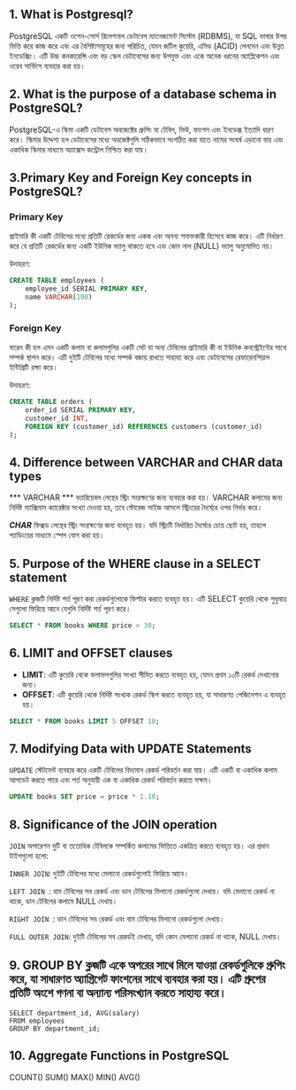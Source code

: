 ## 1. What is Postgresql?
PostgreSQL একটি ওপেন-সোর্স রিলেশনাল ডেটাবেস ম্যানেজমেন্ট সিস্টেম (RDBMS), যা SQL ভাষার উপর ভিত্তি করে কাজ করে এবং এর বৈশিষ্ট্যসমূহের জন্য পরিচিত, যেমন জটিল কুয়েরি, এসিড (ACID) লেনদেন এবং উন্নত ইনডেক্সিং। এটি উচ্চ কনকারেন্সি এবং বড় স্কেল ডেটাবেসের জন্য উপযুক্ত এবং একে অনেক ধরনের অ্যাপ্লিকেশন এবং ওয়েব সার্ভিসে ব্যবহার করা হয়।

## 2. What is the purpose of a database schema in PostgreSQL?
PostgreSQL-এ স্কিমা একটি ডেটাবেস অবজেক্টের গ্রুপিং যা টেবিল, ভিউ, ফাংশন এবং ইনডেক্স ইত্যাদি ধারণ করে। স্কিমার উদ্দেশ্য হল ডেটাবেসের মধ্যে অবজেক্টগুলি সঠিকভাবে সংগঠিত করা যাতে নামের সংঘর্ষ এড়ানো যায় এবং একাধিক স্কিমার মাধ্যমে অ্যাক্সেস কন্ট্রোল নিশ্চিত করা যায়।


## 3.Primary Key and Foreign Key concepts in PostgreSQL?
### Primary Key
প্রাইমারি কী একটি টেবিলের মধ্যে প্রতিটি রেকর্ডের জন্য একক এবং অনন্য শনাক্তকারী হিসেবে কাজ করে। এটি নির্ধারণ করে যে প্রতিটি রেকর্ডের জন্য একটি ইউনিক ভ্যালু থাকতে হবে এবং কোন নাল (NULL) ভ্যালু অনুমোদিত নয়।

উদাহরণ:

```sql
CREATE TABLE employees (
    employee_id SERIAL PRIMARY KEY,
    name VARCHAR(100)
);
```
### Foreign Key
ফরেন কী হল এমন একটি কলাম বা কলামগুলির একটি সেট যা অন্য টেবিলের প্রাইমারি কী বা ইউনিক কনস্ট্রেইন্টের সাথে সম্পর্ক স্থাপন করে। এটি দুইটি টেবিলের মধ্যে সম্পর্ক বজায় রাখতে সাহায্য করে এবং ডেটাবেসের রেফারেনশিয়াল ইন্টিগ্রিটি রক্ষা করে।

উদাহরণ:

```sql
CREATE TABLE orders (
    order_id SERIAL PRIMARY KEY,
    customer_id INT,
    FOREIGN KEY (customer_id) REFERENCES customers (customer_id)
);
```
## 4. Difference between VARCHAR and CHAR data types

*** VARCHAR ***
ভ্যারিয়েবল লেন্থের স্ট্রিং সংরক্ষণের জন্য ব্যবহার করা হয়। VARCHAR কলামের জন্য নির্দিষ্ট ম্যাক্সিমাম ক্যারেক্টার সংখ্যা দেওয়া হয়, তবে স্টোরেজ সাইজ আসলে স্ট্রিংয়ের দৈর্ঘ্যের ওপর নির্ভর করে।

***CHAR***
ফিক্সড লেন্থের স্ট্রিং সংরক্ষণের জন্য ব্যবহৃত হয়। যদি স্ট্রিংটি নির্ধারিত দৈর্ঘ্যের চেয়ে ছোট হয়, তাহলে প্যাডিংয়ের মাধ্যমে স্পেস যোগ করা হয়।

## 5. Purpose of the WHERE clause in a SELECT statement
`WHERE` ক্লজটি নির্দিষ্ট শর্ত পূরণ করা রেকর্ডগুলোকে ফিল্টার করতে ব্যবহৃত হয়। এটি SELECT কুয়েরি থেকে শুধুমাত্র সেগুলো ফিরিয়ে আনে যেগুলি নির্দিষ্ট শর্ত পূরণ করে।
```sql
SELECT * FROM books WHERE price > 30;
```

## 6. LIMIT and OFFSET clauses
- **LIMIT**: এটি কুয়েরি থেকে ফলাফলগুলির সংখ্যা সীমিত করতে ব্যবহৃত হয়, যেমন প্রথম ১০টি রেকর্ড দেখানোর জন্য।
- **OFFSET**: এটি কুয়েরি থেকে নির্দিষ্ট সংখ্যক রেকর্ড স্কিপ করতে ব্যবহৃত হয়, যা সাধারণত পেজিনেশন এ ব্যবহৃত হয়।
```sql
SELECT * FROM books LIMIT 5 OFFSET 10; 
```

## 7. Modifying Data with UPDATE Statements
`UPDATE` স্টেটমেন্ট ব্যবহার করে একটি টেবিলের বিদ্যমান রেকর্ড পরিবর্তন করা যায়। এটি একটি বা একাধিক কলাম আপডেট করতে পারে এবং শর্ত অনুযায়ী এক বা একাধিক রেকর্ড পরিবর্তন করতে সক্ষম।
```sql
UPDATE books SET price = price * 1.10; 
```

## 8. Significance of the JOIN operation
`JOIN` অপারেশন দুটি বা ততোধিক টেবিলকে সম্পর্কিত কলামের ভিত্তিতে একত্রিত করতে ব্যবহৃত হয়। এর প্রধান টাইপগুলো হলো:

`INNER JOIN`: দুইটি টেবিলের মধ্যে মেলানো রেকর্ডগুলোই ফিরিয়ে আনে।

`LEFT JOIN `: বাম টেবিলের সব রেকর্ড এবং ডান টেবিলের মিলানো রেকর্ডগুলো দেখায়। যদি মেলানো রেকর্ড না থাকে, ডান টেবিলের কলামে NULL দেখায়।

`RIGHT JOIN `: ডান টেবিলের সব রেকর্ড এবং বাম টেবিলের মিলানো রেকর্ডগুলো দেখায়।

`FULL OUTER JOIN`: দুইটি টেবিলের সব রেকর্ডই দেখায়, যদি কোন মেলানো রেকর্ড না থাকে, NULL দেখায়।

## 9. GROUP BY ক্লজটি একে অপরের সাথে মিলে যাওয়া রেকর্ডগুলিকে গ্রুপিং করে, যা সাধারণত অ্যাগ্রিগেট ফাংশনের সাথে ব্যবহার করা হয়। এটি গ্রুপের প্রতিটি অংশে গণনা বা অন্যান্য পরিসংখ্যান করতে সাহায্য করে।
 ```
SELECT department_id, AVG(salary)
FROM employees
GROUP BY department_id;
```
## 10. Aggregate Functions in PostgreSQL
COUNT()
SUM()
MAX()
MIN()
AVG()



